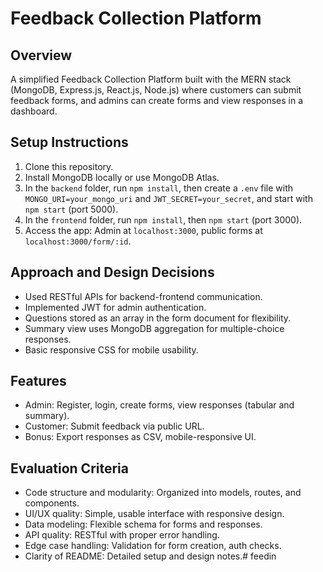 # Feedback Collection Platform

## Overview
A simplified Feedback Collection Platform built with the MERN stack (MongoDB, Express.js, React.js, Node.js) where customers can submit feedback forms, and admins can create forms and view responses in a dashboard.

## Setup Instructions
1. Clone this repository.
2. Install MongoDB locally or use MongoDB Atlas.
3. In the `backend` folder, run `npm install`, then create a `.env` file with `MONGO_URI=your_mongo_uri` and `JWT_SECRET=your_secret`, and start with `npm start` (port 5000).
4. In the `frontend` folder, run `npm install`, then `npm start` (port 3000).
5. Access the app: Admin at `localhost:3000`, public forms at `localhost:3000/form/:id`.

## Approach and Design Decisions
- Used RESTful APIs for backend-frontend communication.
- Implemented JWT for admin authentication.
- Questions stored as an array in the form document for flexibility.
- Summary view uses MongoDB aggregation for multiple-choice responses.
- Basic responsive CSS for mobile usability.

## Features
- Admin: Register, login, create forms, view responses (tabular and summary).
- Customer: Submit feedback via public URL.
- Bonus: Export responses as CSV, mobile-responsive UI.

## Evaluation Criteria
- Code structure and modularity: Organized into models, routes, and components.
- UI/UX quality: Simple, usable interface with responsive design.
- Data modeling: Flexible schema for forms and responses.
- API quality: RESTful with proper error handling.
- Edge case handling: Validation for form creation, auth checks.
- Clarity of README: Detailed setup and design notes.#   f e e d i n  
 